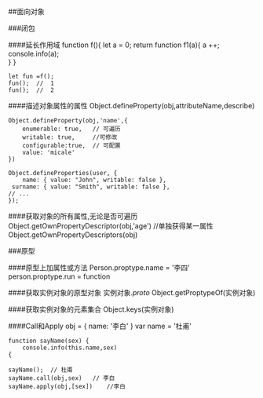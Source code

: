 ##面向对象

###闭包

####延长作用域
	function f(){
		let a = 0;
		return function f1(a){
			a ++;
			console.info(a);		
		}
	}

	let fun =f();
	fun();	//	1
	fun();	//	2

####描述对象属性的属性
	Object.defineProperty(obj,attributeName,describe)
	
	Object.defineProperty(obj,'name',{
		enumerable: true,	// 可遍历
		writable: true,		//可修改
		configurable:true,	// 可配置
		value: 'micale'
	})

	Object.defineProperties(user, {
  		name: { value: "John", writable: false },
 	 surname: { value: "Smith", writable: false },
 	// ...
	});

####获取对象的所有属性,无论是否可遍历
	Object.getOwnPropertyDescriptor(obj,'age')	//单独获得某一属性
	Object.getOwnPropertyDescriptors(obj)

###原型
	
####原型上加属性或方法
	Person.proptype.name = '李四'
	person.proptype.run = function

####获取实例对象的原型对象
	实例对象._proto_
	Object.getProptypeOf(实例对象)

####获取实例对象的元素集合
	Object.keys(实例对象)

####Call和Apply
	obj = {
		name: '李白'
	}
	var name = '杜甫'

	function sayName(sex) {
		console.info(this.name,sex)
	{

	sayName();	// 杜甫
	sayName.call(obj,sex)	// 李白
	sayName.apply(obj,[sex])	//李白